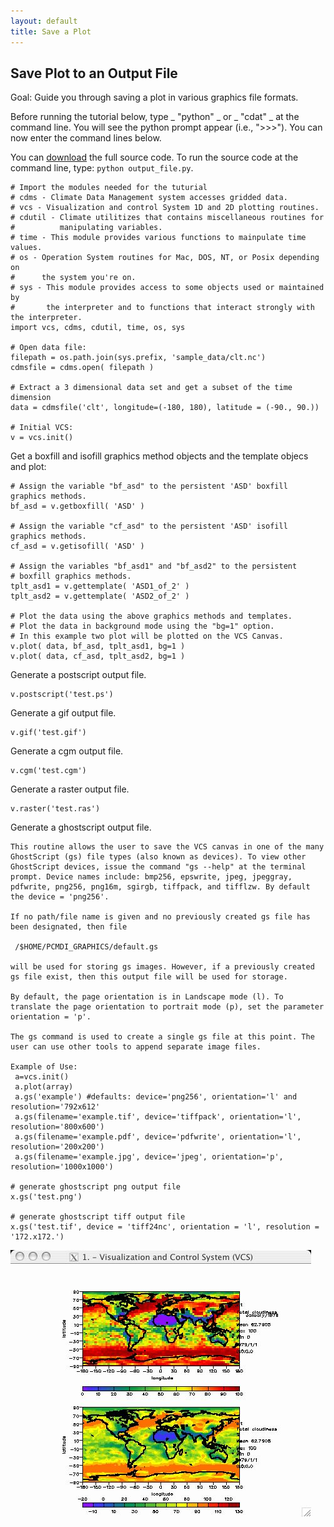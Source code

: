 ```yaml
---
layout: default
title: Save a Plot 
---
```


##  Save Plot to an Output File

Goal:  Guide you through saving a plot in various graphics file formats.   

Before running the tutorial below, type _ "python" _ or _ "cdat" _ at the
command line. You will see the python prompt appear (i.e., ">>>"). You can
now enter the command lines below.  
  
You can [download](media/python/output_file.py) the full source code. To run the source code
at the command line, type: `python output_file.py`.

    
    # Import the modules needed for the tuturial  
    # cdms - Climate Data Management system accesses gridded data.  
    # vcs - Visualization and control System 1D and 2D plotting routines.  
    # cdutil - Climate utilitizes that contains miscellaneous routines for   
    #          manipulating variables.  
    # time - This module provides various functions to mainpulate time values.  
    # os - Operation System routines for Mac, DOS, NT, or Posix depending on   
    #      the system you're on.  
    # sys - This module provides access to some objects used or maintained by   
    #       the interpreter and to functions that interact strongly with the interpreter.  
    import vcs, cdms, cdutil, time, os, sys  
      
    # Open data file:  
    filepath = os.path.join(sys.prefix, 'sample_data/clt.nc')  
    cdmsfile = cdms.open( filepath )  
      
    # Extract a 3 dimensional data set and get a subset of the time dimension  
    data = cdmsfile('clt', longitude=(-180, 180), latitude = (-90., 90.))  
      
    # Initial VCS:  
    v = vcs.init()

Get a boxfill and isofill graphics method objects and the template objecs and
plot:  

    # Assign the variable "bf_asd" to the persistent 'ASD' boxfill graphics methods.  
    bf_asd = v.getboxfill( 'ASD' )  
      
    # Assign the variable "cf_asd" to the persistent 'ASD' isofill graphics methods.  
    cf_asd = v.getisofill( 'ASD' )  
      
    # Assign the variables "bf_asd1" and "bf_asd2" to the persistent   
    # boxfill graphics methods.  
    tplt_asd1 = v.gettemplate( 'ASD1_of_2' )  
    tplt_asd2 = v.gettemplate( 'ASD2_of_2' )  
      
    # Plot the data using the above graphics methods and templates.  
    # Plot the data in background mode using the "bg=1" option.  
    # In this example two plot will be plotted on the VCS Canvas.  
    v.plot( data, bf_asd, tplt_asd1, bg=1 )  
    v.plot( data, cf_asd, tplt_asd2, bg=1 )  

Generate a postscript output file.  

    v.postscript('test.ps')  

Generate a gif output file.  
    
    v.gif('test.gif')

Generate a cgm output file.  
    
    v.cgm('test.cgm')

Generate a raster output file.  
    
    v.raster('test.ras')

Generate a ghostscript output file.  

    
    This routine allows the user to save the VCS canvas in one of the many GhostScript (gs) file types (also known as devices). To view other GhostScript devices, issue the command "gs --help" at the terminal prompt. Device names include: bmp256, epswrite, jpeg, jpeggray, pdfwrite, png256, png16m, sgirgb, tiffpack, and tifflzw. By default the device = 'png256'.  
      
    If no path/file name is given and no previously created gs file has been designated, then file  
      
     /$HOME/PCMDI_GRAPHICS/default.gs  
      
    will be used for storing gs images. However, if a previously created gs file exist, then this output file will be used for storage.  
      
    By default, the page orientation is in Landscape mode (l). To translate the page orientation to portrait mode (p), set the parameter orientation = 'p'.  
      
    The gs command is used to create a single gs file at this point. The user can use other tools to append separate image files.  
      
    Example of Use:  
     a=vcs.init()  
     a.plot(array)  
     a.gs('example') #defaults: device='png256', orientation='l' and resolution='792x612'  
     a.gs(filename='example.tif', device='tiffpack', orientation='l', resolution='800x600')  
     a.gs(filename='example.pdf', device='pdfwrite', orientation='l', resolution='200x200')  
     a.gs(filename='example.jpg', device='jpeg', orientation='p', resolution='1000x1000')

    # generate ghostscript png output file  
    x.gs('test.png')  
      
    # generate ghostscript tiff output file  
    x.gs('test.tif', device = 'tiff24nc', orientation = 'l', resolution = '172.x172.')  

![Output_1](media/images/output_1)  
